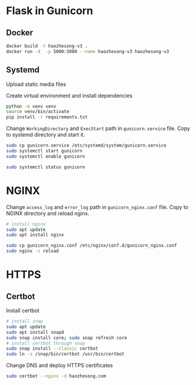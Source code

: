 # Flask in Gunicorn
## Docker
```bash
docker build -t haozhesong-v3 .
docker run -d  -p 5000:5000 --name haozhesong-v3 haozhesong-v3
```

## Systemd
Upload static media files

Create virtual environment and install dependencies
```bash
python -m venv venv
source venv/bin/activate
pip install -r requirements.txt
```

Change `WorkingDirectory` and `ExecStart` path in `gunicorn.service` file. Copy to systemd directory and start it.
```bash
sudo cp gunicorn.service /etc/systemd/system/gunicorn.service
sudo systemctl start gunicorn
sudo systemctl enable gunicorn

sudo systemctl status gunicorn
```

# NGINX
Change `access_log` and `error_log` path in `gunicorn_nginx.conf` file. Copy to NGINX directory and reload nginx.
```bash
# install nginx
sudo apt update
sudo apt install nginx

sudo cp gunicorn_nginx.conf /etc/nginx/conf.d/gunicorn_nginx.conf
sudo nginx -s reload
```

# HTTPS
## Certbot
Install certbot
```bash
# install snap
sudo apt update
sudo apt install snapd
sudo snap install core; sudo snap refresh core
# install certbot through snap
sudo snap install --classic certbot
sudo ln -s /snap/bin/certbot /usr/bin/certbot
```
Change DNS and deploy HTTPS certificates
```bash
sudo certbot --nginx -d haozhesong.com
```

